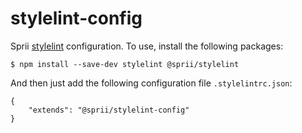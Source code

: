 # stylelint-config

Sprii [stylelint](https://stylelint.io/) configuration.
To use, install the following packages:

```
$ npm install --save-dev stylelint @sprii/stylelint
```

And then just add the following configuration file `.stylelintrc.json`:

```
{
    "extends": "@sprii/stylelint-config"
}
```
